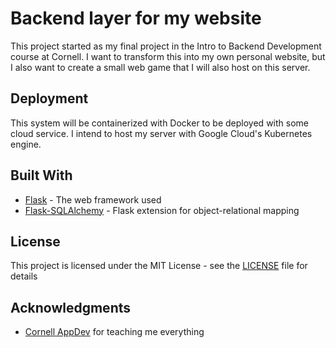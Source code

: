 # Backend layer for my website

This project started as my final project in the Intro to Backend Development course at Cornell. I want to transform this into my own personal website, but I also want to create a small web game that I will also host on this server.

## Deployment

This system will be containerized with Docker to be deployed with some cloud service. I intend to host my server with Google Cloud's Kubernetes engine.

## Built With

* [Flask](https://flask.palletsprojects.com/en/1.1.x/) - The web framework used
* [Flask-SQLAlchemy](https://flask-sqlalchemy.palletsprojects.com/en/2.x/) - Flask extension for object-relational mapping

## License

This project is licensed under the MIT License - see the [LICENSE](LICENSE) file for details

## Acknowledgments

* [Cornell AppDev](https://github.com/cuappdev) for teaching me everything

